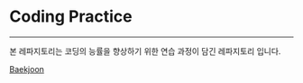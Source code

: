# Coding Practice

---

본 레파지토리는 코딩의 능률을 향상하기 위한 연습 과정이 담긴 레파지토리 입니다.

[Baekjoon](README/Baekjoon.md)